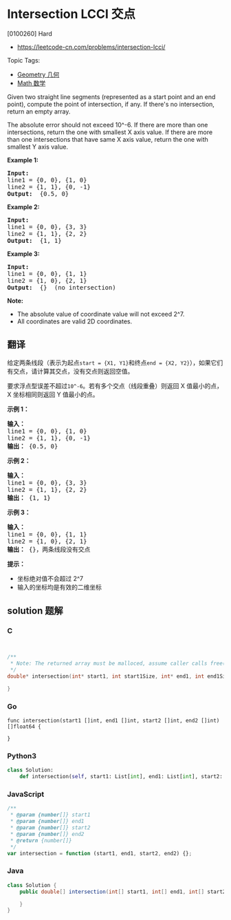 # Intersection LCCI 交点

[0100260] Hard

- https://leetcode-cn.com/problems/intersection-lcci/

Topic Tags:

- [Geometry 几何](https://leetcode-cn.com/tag/geometry/)
- [Math 数学](https://leetcode-cn.com/tag/math/)

Given two straight line segments (represented as a start point and an end point), compute the point of intersection, if any. If there's no intersection, return an empty array.

The absolute error should not exceed 10^-6. If there are more than one intersections, return the one with smallest X axis value. If there are more than one intersections that have same X axis value, return the one with smallest Y axis value.

**Example 1:**

<pre><strong>Input: </strong>
line1 = {0, 0}, {1, 0}
line2 = {1, 1}, {0, -1}
<strong>Output: </strong> {0.5, 0}
</pre>

**Example 2:**

<pre><strong>Input: </strong>
line1 = {0, 0}, {3, 3}
line2 = {1, 1}, {2, 2}
<strong>Output: </strong> {1, 1}
</pre>

**Example 3:**

<pre><strong>Input: </strong>
line1 = {0, 0}, {1, 1}
line2 = {1, 0}, {2, 1}
<strong>Output: </strong> {}  (no intersection)
</pre>

**Note:**

- The absolute value of coordinate value will not exceed 2^7.
- All coordinates are valid 2D coordinates.

## 翻译

给定两条线段（表示为起点`start = {X1, Y1}`和终点`end = {X2, Y2}`），如果它们有交点，请计算其交点，没有交点则返回空值。

要求浮点型误差不超过`10^-6`。若有多个交点（线段重叠）则返回 X 值最小的点，X 坐标相同则返回 Y 值最小的点。

**示例 1：**

<pre><strong>输入：</strong>
line1 = {0, 0}, {1, 0}
line2 = {1, 1}, {0, -1}
<strong>输出：</strong> {0.5, 0}
</pre>

**示例 2：**

<pre><strong>输入：</strong>
line1 = {0, 0}, {3, 3}
line2 = {1, 1}, {2, 2}
<strong>输出：</strong> {1, 1}
</pre>

**示例 3：**

<pre><strong>输入：</strong>
line1 = {0, 0}, {1, 1}
line2 = {1, 0}, {2, 1}
<strong>输出：</strong> {}，两条线段没有交点
</pre>

**提示：**

- 坐标绝对值不会超过 2^7
- 输入的坐标均是有效的二维坐标

## solution 题解

### C

```c


/**
 * Note: The returned array must be malloced, assume caller calls free().
 */
double* intersection(int* start1, int start1Size, int* end1, int end1Size, int* start2, int start2Size, int* end2, int end2Size, int* returnSize){

}


```

### Go

```golang
func intersection(start1 []int, end1 []int, start2 []int, end2 []int) []float64 {

}
```

### Python3

```python
class Solution:
    def intersection(self, start1: List[int], end1: List[int], start2: List[int], end2: List[int]) -> List[float]:
```

### JavaScript

```javascript
/**
 * @param {number[]} start1
 * @param {number[]} end1
 * @param {number[]} start2
 * @param {number[]} end2
 * @return {number[]}
 */
var intersection = function (start1, end1, start2, end2) {};
```

### Java

```java
class Solution {
    public double[] intersection(int[] start1, int[] end1, int[] start2, int[] end2) {

    }
}
```

